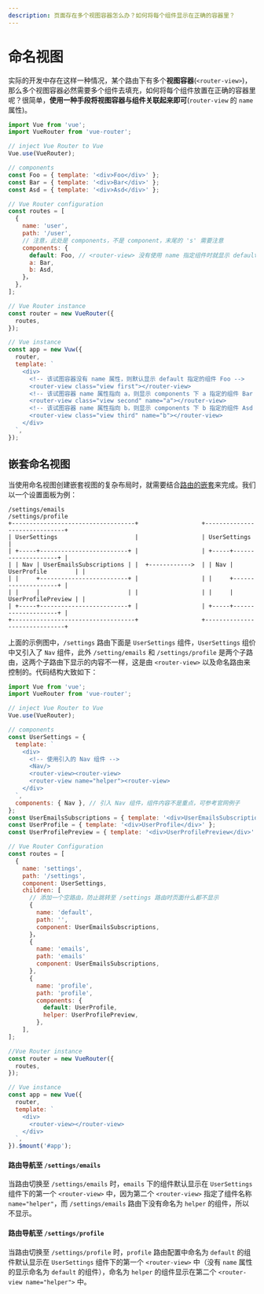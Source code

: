 ```yaml
---
description: 页面存在多个视图容器怎么办？如何将每个组件显示在正确的容器里？
---
```


# 命名视图

实际的开发中存在这样一种情况，某个路由下有多个**视图容器**\(`<router-view>`\)，那么多个视图容器必然需要多个组件去填充，如何将每个组件放置在正确的容器里呢？很简单，**使用一种手段将视图容器与组件关联起来即可**\(`router-view` 的 `name` 属性\)。

```javascript
import Vue from 'vue';
import VueRouter from 'vue-router';

// inject Vue Router to Vue
Vue.use(VueRouter);

// components
const Foo = { template: '<div>Foo</div>' };
const Bar = { template: '<div>Bar</div>' };
const Asd = { template: '<div>Asd</div>' };

// Vue Router configuration
const routes = [
  {
    name: 'user',
    path: '/user',
    // 注意，此处是 components，不是 component，末尾的 's' 需要注意
    components: {
      default: Foo, // <router-view> 没有使用 name 指定组件时就显示 default 指定的组件
      a: Bar,
      b: Asd,
    }，
  },
];

// Vue Router instance
const router = new VueRouter({
  routes,
});

// Vue instance
const app = new Vuw({
  router,
  template: `
    <div>
      <!-- 该试图容器没有 name 属性，则默认显示 default 指定的组件 Foo -->
      <router-view class="view first"></router-view>
      <!-- 该试图容器 name 属性指向 a，则显示 components 下 a 指定的组件 Bar -->
      <router-view class="view second" name="a"></router-view>
      <!-- 该试图容器 name 属性指向 b，则显示 components 下 b 指定的组件 Asd -->
      <router-view class="view third" name="b"></router-view>
    </div>
  `,
});
```

## 嵌套命名视图

当使用命名视图创建嵌套视图的复杂布局时，就需要结合[路由的嵌套](https://learn-vue.gitbook.io/vue-router/~/edit/drafts/-LFR9F_5yY13V1aFl5A1/named-views)来完成。我们以一个设置面板为例：

```text
/settings/emails                                       /settings/profile
+-----------------------------------+                  +------------------------------+
| UserSettings                      |                  | UserSettings                 |
| +-----+-------------------------+ |                  | +-----+--------------------+ |
| | Nav | UserEmailsSubscriptions | |  +------------>  | | Nav | UserProfile        | |
| |     +-------------------------+ |                  | |     +--------------------+ |
| |     |                         | |                  | |     | UserProfilePreview | |
| +-----+-------------------------+ |                  | +-----+--------------------+ |
+-----------------------------------+                  +------------------------------+
```

上面的示例图中，`/settings` 路由下面是 `UserSettings` 组件，`UserSettings` 组价中又引入了 `Nav` 组件，此外 `/setting/emails` 和 `/settings/profile` 是两个子路由，这两个子路由下显示的内容不一样，这是由 `<router-view>` 以及命名路由来控制的。代码结构大致如下：

```javascript
import Vue from 'vue';
import VueRouter from 'vue-router';

// inject Vue Router to Vue
Vue.use(VueRouter);

// components
const UserSettings = {
  template: `
    <div>
      <!-- 使用引入的 Nav 组件 -->
      <Nav/>
      <router-view><router-view>
      <router-view name="helper"><router-view>
    </div>
  `,
  components: { Nav }, // 引入 Nav 组件，组件内容不是重点，可参考官网例子
};
const UserEmailsSubscriptions = { template: '<div>UserEmailsSubscriptions</div>' };
const UserProfile = { template: '<div>UserProfile</div>' };
const UserProfilePreview = { template: '<div>UserProfilePreview</div>' };

// Vue Router Configuration
const routes = [
  {
    name: 'settings',
    path: '/settings',
    component: UserSettings,
    children: [
      // 添加一个空路由，防止跳转至 /settings 路由时页面什么都不显示
      {
        name: 'default',
        path: '',
        component: UserEmailsSubscriptions,
      }，
      {
        name: 'emails',
        path: 'emails'
        component: UserEmailsSubscriptions,
      },
      {
        name: 'profile',
        path: 'profile',
        components: {
          default: UserProfile,
          helper: UserProfilePreview,
        },
    ],
];

//Vue Router instance
const router = new VueRouter({
  routes,
});

// Vue instance
const app = new Vue({
  router,
  template: `
    <div>
      <router-view></router-view>
    </div>
  `,
}).$mount('#app');
```

#### 路由导航至 `/settings/emails`

当路由切换至 `/settings/emails` 时，`emails` 下的组件默认显示在 `UserSettings` 组件下的第一个 `<router-view>` 中，因为第二个 `<router-view>`  指定了组件名称 `name="helper"`，而 `/settings/emails` 路由下没有命名为 `helper` 的组件，所以不显示。

#### 路由导航至 `/settings/profile`

当路由切换至 `/settings/profile` 时，`profile` 路由配置中命名为 `default` 的组件默认显示在 `UserSettings` 组件下的第一个 `<router-view>` 中（没有 `name` 属性的显示命名为 `default` 的组件），命名为 `helper` 的组件显示在第二个 `<router-view name="helper">`  中。

